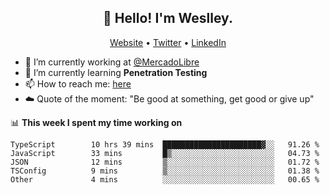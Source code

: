 <h2 align="center">👋 Hello! I'm Weslley.</h2>
<p align="center">
  <a href="http://weslleyneri.com.br">Website</a> •
  <a href="https://twitter.com/Weslley_Neri">Twitter</a> •
  <a href="https://www.linkedin.com/in/weslley-neri-3658908b">LinkedIn</a>
</p>


- 🔭 I’m currently working at [@MercadoLibre](https://github.com/mercadolibre)
- 🌱 I’m currently learning **Penetration Testing**
- 📫 How to reach me: [here](mailto:weslley39@gmail.com)
- ☁️ Quote of the moment: "Be good at something, get good or give up"

📊 **This week I spent my time working on**
<!--START_SECTION:waka-->

```text
TypeScript        10 hrs 39 mins  ██████████████████████▓░░   91.26 %
JavaScript        33 mins         █▒░░░░░░░░░░░░░░░░░░░░░░░   04.73 %
JSON              12 mins         ▒░░░░░░░░░░░░░░░░░░░░░░░░   01.72 %
TSConfig          9 mins          ▒░░░░░░░░░░░░░░░░░░░░░░░░   01.38 %
Other             4 mins          ░░░░░░░░░░░░░░░░░░░░░░░░░   00.65 %
```

<!--END_SECTION:waka-->

<!-- Inspired by https://github.com/gruselhaus/gruselhaus -->